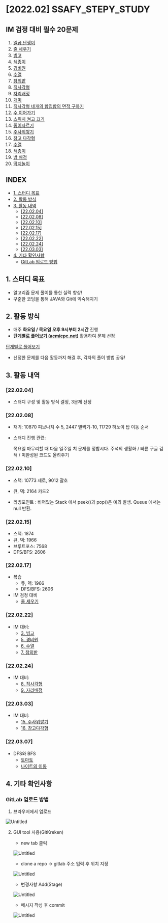 # [2022.02] SSAFY_STEPY_STUDY

## IM 검정 대비 필수 20문제

1. [일곱 난쟁이](https://www.acmicpc.net/problem/2309)
1. [줄 세우기](https://www.acmicpc.net/problem/2605)
1. [빙고](https://www.acmicpc.net/problem/2578)
1. [색종이](https://www.acmicpc.net/problem/2563)
1. [경비원](https://www.acmicpc.net/problem/2564)
1. [수열](https://www.acmicpc.net/problem/2491)
1. [참외밭](https://www.acmicpc.net/problem/2477)
1. [직사각형](https://www.acmicpc.net/problem/2527)
1. [자리배정](https://www.acmicpc.net/problem/10157)
1. [개미](https://www.acmicpc.net/problem/10158)
1. [직사각형 네개의 합집합의 면적 구하기](https://www.acmicpc.net/problem/2669)
1. [수 이어가기](https://www.acmicpc.net/problem/2635)
1. [스위치 켜고 끄기](https://www.acmicpc.net/problem/1244)
1. [종이자르기](https://www.acmicpc.net/problem/2628)
1. [주사위쌓기](https://www.acmicpc.net/problem/2116)
1. [창고 다각형](https://www.acmicpc.net/problem/2304)
1. [수열](https://www.acmicpc.net/problem/2559)
1. [색종이](https://www.acmicpc.net/problem/10163)
1. [방 배정](https://www.acmicpc.net/problem/13300)
1. [딱지놀이](https://www.acmicpc.net/problem/14696)


## INDEX
- [1. 스터디 목표](#1-스터디-목표)
- [2. 활동 방식](#2-활동-방식)
- [3. 활동 내역](#3-활동-내역)
  * [[22.02.04]](#anchor-220204)
  * [[22.02.08]](#anchor-220208)
  * [[22.02.10]](#anchor-220210)
  * [[22.02.15]](#anchor-220215)
  * [[22.02.17]](#anchor-220217)
  * [[22.02.22]](#anchor-220222)
  * [[22.02.24]](#anchor-220224)
  * [[22.03.03]](#anchor-220303)
- [4. 기타 확인사항](#4-기타-확인사항)
  * [GitLab 업로드 방법](#gitlab-업로드-방법)


## 1. 스터디 목표

- 알고리즘 문제 풀이를 통한 실력 향상!
- 꾸준한 코딩을 통해 JAVA와 Git에 익숙해지기

## 2. 활동 방식

- 매주 **화요일 / 목요일 오후 9시부터 2시간** 진행
- [**단계별로 풀어보기 (acmicpc.net)**](https://www.acmicpc.net/step)  활용하여 문제 선정

[단계별로 풀어보기](https://www.acmicpc.net/step)

- 선정한 문제를 다음 활동까지 해결 후, 각자의 풀이 방법 공유!

## 3. 활동 내역

### [22.02.04]

- 스터디 구성 및 활동 방식 결정, 3문제 선정

### [22.02.08]

- 재귀: 10870 피보나치 수 5, 2447 별찍기-10, 11729 하노이 탑 이동 순서

- 스터디 진행 관련: 

  목요일 마무리할 때 다음 일주일 치 문제를 정합시다. 
  주석의 생활화 / 빠른 구글 검색 / 미완성된 코드도 올려주기

### [22.02.10]

- 스택: 10773 제로, 9012 괄호
- 큐, 덱: 2164 카드2

- 리빙포인트 : 비어있는 Stack 에서 peek()과 pop()은 예외 발생. Queue 에서는 null 반환.

### [22.02.15]

- 스택: 1874
- 큐, 덱: 1966
- 브루트포스: 7568
- DFS/BFS: 2606

### [22.02.17]

- 복습
  - 큐, 덱: 1966
  - DFS/BFS: 2606
- IM 검정 대비
  - [줄 세우기](https://www.acmicpc.net/problem/2605)

### [22.02.22]

- IM 대비:
  - [3. 빙고](https://www.acmicpc.net/problem/2578)
  - [5. 경비원](https://www.acmicpc.net/problem/2564)
  - [6. 수열](https://www.acmicpc.net/problem/2491)
  - [7. 참외밭](https://www.acmicpc.net/problem/2477)

### [22.02.24]

- IM 대비:
  - [8. 직사각형](https://www.acmicpc.net/problem/2527)
  - [9. 자리배정](https://www.acmicpc.net/problem/10157)



### [22.03.03]

- IM 대비:
  - [15. 주사위쌓기](https://www.acmicpc.net/problem/2116)
  - [16. 창고다각형](https://www.acmicpc.net/problem/2304)



### [22.03.07]

- DFS와 BFS
  - [토마토](https://www.acmicpc.net/problem/7569)
  - [나이트의 이동](https://www.acmicpc.net/problem/7562)



## 4. 기타 확인사항

### GitLab 업로드 방법

1. 브라우저에서 업로드

![Untitled](README/Untitled.png)

2. GUI tool 사용(GitKreken)
    - new tab 클릭
    
    ![Untitled](README/Untitled%201.png)
    
    - clone a repo → gitlab 주소 입력 후 위치 지정
    
    ![Untitled](README/Untitled%202.png)
    
    - 변경사항 Add(Stage)
    
    ![Untitled](README/Untitled%203.png)
    
    - 메시지 작성 후 commit
    
    ![Untitled](README/Untitled%204.png)
